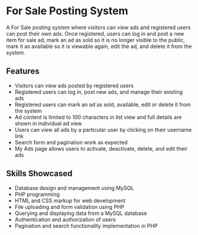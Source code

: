 # For Sale Posting System
A For Sale posting system where visitors can view ads and registered users can post their own ads. Once registered, users can log in and post a new item for sale ad, mark an ad as sold so it is no longer visible to the public, mark it as available so it is viewable again, edit the ad, and delete it from the system.

## Features
* Visitors can view ads posted by registered users
* Registered users can log in, post new ads, and manage their existing ads
* Registered users can mark an ad as sold, available, edit or delete it from the system
* Ad content is limited to 100 characters in list view and full details are shown in individual ad view
* Users can view all ads by a particular user by clicking on their username link
* Search form and pagination work as expected
* My Ads page allows users to activate, deactivate, delete, and edit their ads

## Skills Showcased
* Database design and management using MySQL
* PHP programming
* HTML and CSS markup for web development
* File uploading and form validation using PHP
* Querying and displaying data from a MySQL database
* Authentication and authorization of users
* Pagination and search functionality implementation in PHP
